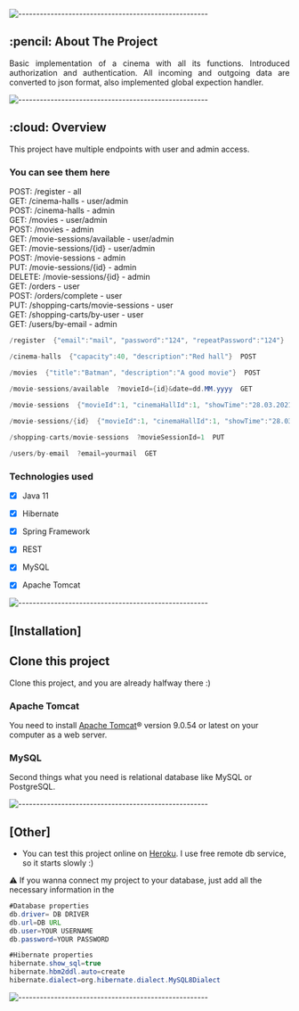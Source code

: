 ![-----------------------------------------------------](https://raw.githubusercontent.com/andreasbm/readme/master/assets/lines/rainbow.png)

<!-- ABOUT THE PROJECT -->
<h2 id="about-the-project"> :pencil: About The Project</h2>

<p align="justify"> 
 Basic implementation of a cinema with all its functions. Introduced authorization and authentication.
 All incoming and outgoing data are converted to json format, also implemented global expection handler.
 </p>

![-----------------------------------------------------](https://raw.githubusercontent.com/andreasbm/readme/master/assets/lines/rainbow.png)

<!-- OVERVIEW -->
<h2 id="overview"> :cloud: Overview</h2>

<p align="justify"> 
  This project have multiple endpoints with user and admin access.<br/>

### **You can see them here**

POST: /register - all<br/>
GET: /cinema-halls - user/admin<br/>
POST: /cinema-halls - admin<br/>
GET: /movies - user/admin<br/>
POST: /movies - admin<br/>
GET: /movie-sessions/available - user/admin<br/>
GET: /movie-sessions/{id} - user/admin<br/>
POST: /movie-sessions - admin<br/>
PUT: /movie-sessions/{id} - admin<br/>
DELETE: /movie-sessions/{id} - admin<br/>
GET: /orders - user<br/>
POST: /orders/complete - user<br/>
PUT: /shopping-carts/movie-sessions - user<br/>
GET: /shopping-carts/by-user - user<br/>
GET: /users/by-email - admin<br/>

```java
/register  {"email":"mail", "password":"124", "repeatPassword":"124"}  POST

/cinema-halls  {"capacity":40, "description":"Red hall"}  POST

/movies  {"title":"Batman", "description":"A good movie"}  POST
 
/movie-sessions/available  ?movieId={id}&date=dd.MM.yyyy  GET

/movie-sessions  {"movieId":1, "cinemaHallId":1, "showTime":"28.03.2021 22:15"}  POST

/movie-sessions/{id}  {"movieId":1, "cinemaHallId":1, "showTime":"28.03.2021 22:15"}  PUT

/shopping-carts/movie-sessions  ?movieSessionId=1  PUT

/users/by-email  ?email=yourmail  GET
 ```
</p>

### **Technologies used**

- [x] Java 11
- [x] Hibernate
- [x] Spring Framework
- [x] REST
- [x] MySQL
- [x] Apache Tomcat


![-----------------------------------------------------](https://raw.githubusercontent.com/andreasbm/readme/master/assets/lines/rainbow.png)

## [Installation]

## **Clone this project**

Сlone this project, and you are already halfway there :)

### **Apache Tomcat**

You need to install [Apache Tomcat](https://tomcat.apache.org/download-90.cgi)® version 9.0.54 or latest on your computer as a web server.

### **MySQL**

Second things what you need is relational database like MySQL or PostgreSQL.

![-----------------------------------------------------](https://raw.githubusercontent.com/andreasbm/readme/master/assets/lines/rainbow.png)

## [Other]

- You can test this project online on [Heroku](https://basic-cinema.herokuapp.com/). I use free remote db service, so it starts slowly :)

⚠️ If you wanna connect my project to your database, just add all the necessary information in the


```java
#Database properties
db.driver= DB DRIVER
db.url=DB URL
db.user=YOUR USERNAME
db.password=YOUR PASSWORD

#Hibernate properties
hibernate.show_sql=true
hibernate.hbm2ddl.auto=create
hibernate.dialect=org.hibernate.dialect.MySQL8Dialect
```

![-----------------------------------------------------](https://raw.githubusercontent.com/andreasbm/readme/master/assets/lines/rainbow.png)


